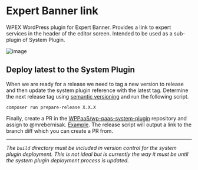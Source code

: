 # Expert Banner link

WPEX WordPress plugin for Expert Banner. Provides a link to expert services in the header of the editor screen. Intended to be used as a sub-plugin of System Plugin.

![image](https://user-images.githubusercontent.com/84349138/220201263-ba3829b1-1073-4f39-b67c-26ba1bbc66aa.png)

## Deploy latest to the System Plugin

When we are ready for a release we need to tag a new version to release and then update the system plugin reference with the latest tag. Determine the next release tag using [semantic versioning](https://semver.org/) and run the following script.

`composer run prepare-release X.X.X`

Finally, create a PR in the [WPPaaS/wp-paas-system-plugin](https://github.com/gdcorp-wordpress/wp-paas-system-plugin) repository and assign to @mrebernisak. [Example](https://github.com/gdcorp-wordpress/wp-paas-system-plugin/pull/54). The release script will output a link to the branch diff which you can create a PR from.

---
*The `build` directory must be included in version control for the system plugin deployment. This is not ideal but is currently the way it must be until the system plugin deployment process is updated.*